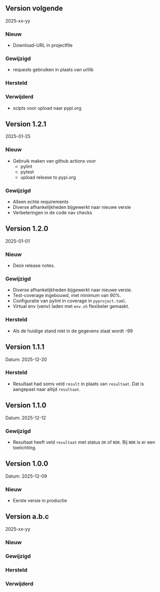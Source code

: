 ## Version volgende
2025-xx-yy

### Nieuw
* Download-URL in projectfile
### Gewijzigd
* requests gebruiken in plaats van urllib
### Hersteld
### Verwijderd
* scipts voor upload naar pypi.org

## Version 1.2.1
2025-01-25

### Nieuw
* Gebruik maken van github actions voor
  * pylint
  * pytest
  * upload release to pypi.org
### Gewijzigd
* Alleen echte requirements
* Diverse afhankelijkheden bijgewerkt naar nieuwe versie
* Verbeteringen in de code nav checks

## Version 1.2.0
2025-01-01
### Nieuw
* Deze release notes.
### Gewijzigd
* Diverse afhankelijkheden bijgewerkt naar nieuwe versie.
* Test-coverage ingebouwd, met minimum van 90%.
* Configuratie van pylint in coverage in `pyproject.toml`.
* Virtual env (venv) laden met `env.sh` flexibeler gemaakt.
### Hersteld
* Als de huidige stand niet in de gegevens staat wordt -99

## Version 1.1.1
Datum: 2025-12-20
### Hersteld
* Resultaat had soms veld `result` in plaats van `resultaat`. Dat is aangepast naar altijd `resultaat`. 

## Version 1.1.0
Datum: 2025-12-12
### Gewijzigd
* Resultaat heeft veld `resultaat` met status `OK` of `NOK`. Bij `NOK` is er een toelichting.

## Version 1.0.0
Datum: 2025-12-09
### Nieuw
* Eerste versie in productie

## Version a.b.c
2025-xx-yy

### Nieuw
### Gewijzigd
### Hersteld
### Verwijderd
